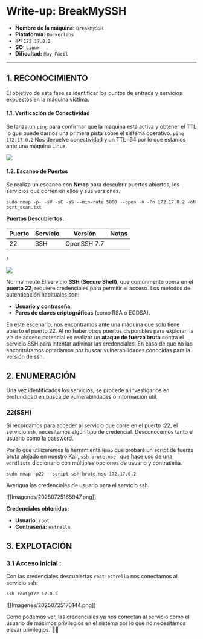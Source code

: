 # Write-up: BreakMySSH

- **Nombre de la máquina:** `BreakMySSH` 
- **Plataforma:** `Dockerlabs` 
- **IP:** `172.17.0.2` 
- **SO:** `Linux` 
- **Dificultad:** `Muy Fácil`

-----------------------

## 1. RECONOCIMIENTO

El objetivo de esta fase es identificar los puntos de entrada y servicios expuestos en la máquina víctima.

#### 1.1. Verificación de Conectividad

Se lanza un `ping` para confirmar que la máquina está activa y obtener el TTL lo que puede darnos una primera pista sobre el sistema operativo.
	`ping 172.17.0.2`
Nos devuelve conectividad y un TTL=64 por lo que estamos ante una máquina Linux.

![](Imagenes/20250725164605.png)

#### 1.2. Escaneo de Puertos

Se realiza un escaneo con **Nmap** para descubrir puertos abiertos, los servicios que corren en ellos y sus versiones.

```
sudo nmap -p- -sV -sC -sS --min-rate 5000 --open -n -Pn 172.17.0.2 -oN port_scan.txt
```

**Puertos Descubiertos:**

| Puerto | Servicio | Versión     | Notas |
| ------ | -------- | ----------- | ----- |
| 22     | SSH      | OpenSSH 7.7 |       |

/

![](Imagenes/20250725164808.png)

Normalmente El servicio **SSH (Secure Shell)**, que comúnmente opera en el **puerto 22**, requiere credenciales para permitir el acceso. Los métodos de autenticación habituales son:

- **Usuario y contraseña**.
- **Pares de claves criptográficas** (como RSA o ECDSA).

En este escenario, nos encontramos ante una máquina que solo tiene abierto el puerto 22. Al no haber otros puertos disponibles para explorar, la  vía de acceso potencial es realizar un **ataque de fuerza bruta** contra el servicio SSH para intentar adivinar las credenciales. En caso de que no las encontráramos optaríamos por buscar vulnerabilidades conocidas para la versión de ssh.

## 2. ENUMERACIÓN

Una vez identificados los servicios, se procede a investigarlos en profundidad en busca de vulnerabilidades o información útil.

### 22(SSH)

Si recordamos para acceder al servicio que corre en el puerto :22, el servicio `ssh`, necesitamos algún tipo de credencial. Desconocemos tanto el usuario como la password. 

Por lo que utilizaremos  la herramienta `Nmap` que probará un script de fuerza bruta alojado en nuestro Kali, `ssh-brute.nse ` que hace uso de una `wordlists` diccionario con múltiples opciones de usuario y contraseña. 

`sudo nmap -p22 --script ssh-brute.nse 172.17.0.2`  

Averigua las credenciales de usuario para el servicio ssh.

![[Imagenes/20250725165947.png]]

**Credenciales obtenidas:**
- **Usuario:** `root`
- **Contraseña:** `estrella`


## 3. EXPLOTACIÓN

### 3.1 Acceso inicial :

Con las credenciales descubiertas `root:estrella`  nos conectamos al servicio ssh:

	ssh root@172.17.0.2

![[Imagenes/20250725170144.png]]

Como podemos ver, las credenciales ya nos conectan al servicio como el usuario de máximos privilegios en el sistema por lo que no necesitamos elevar privilegios. 
🚀🚀

